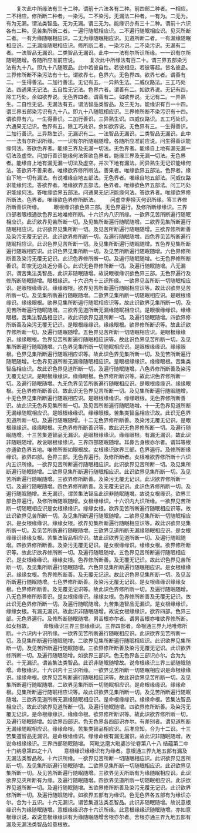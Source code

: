 <!-- { "loadSidebar": true } -->
　　复次此中所缘法有三十二种。谓前十六法各有二种。前四部二种者。一相应。二不相应。修所断二种者。一染污。二不染污。无漏法二种者。一有为。二无为。有为无漏。谓法类智品。无为无漏。谓三无为。能缘识亦有三十二种。谓前十六识各有二种。见苦集所断二者。一遍行随眠相应识。二不遍行随眠相应识。见灭所断二者。一有为缘随眠相应识。二无为缘随眠相应识。见道所断二者。一有漏缘随眠相应识。二无漏缘随眠相应识。修所断二者。一染污识。二不染污识。无漏有二者。一法智品无漏识。二类智品无漏识。此中一一法有尔所识所缘。一一识有尔所随眠随增。各随所应准前应说。
　　复次此中所缘法有百二十。谓三界五部染污法有九十八。即九十八随眠品。此中若彼自性。若彼相应。若彼等起。皆名彼品。三界修所断不染污法有十七。谓欲界七。色界六。无色界四。欲界七者。谓善有二。一生得善法。二加行善法。无记有五。一异熟生法。二威仪路法。三工巧处法。四通果无记法。五自性无记法。色界六者。谓善有二。如欲界说。无记有四。除工巧处。余如欲界说。无色界四者。谓善有二。如欲界说。无记有二。一异熟生。二自性无记。无漏法有五。谓法智品类智品。及三无为。能缘识有百一十四。谓三界五部染污识有九十八。即九十八随眠相应识。三界修所断不染污识有十四。谓欲界有六。一生得善识。二加行善识。三异熟生识。四威仪路识。五工巧处识。六通果无记识。色界有五。除工巧处识。余如欲界说。无色界有三。一生得善识。二加行善识。三异熟生识。无漏识有二。一法智品无漏识。二类智品无漏识。此中一一法有尔所识所缘。一一识有尔所随眠随增。各随所应准前应说。问生得善识能缘何法。答欲色界者。能缘三界及无漏一切法。无色界者。能缘自上地有漏无漏一切法及虚空。问加行善识能缘何法答欲色界者。能缘三界及无漏一切法。无色界者。能缘自上地有漏无漏一切法及虚空。并次下地有漏法。问异熟生无记识能缘何法。答欲界不善果者。唯缘欲界修所断法。善果者。唯缘欲界五部法。色界者。缘自下地一切有漏法。有说唯缘自地五部法。无色界者。唯缘自地五部法。问威仪路识能缘何法。答欲界者。唯缘欲界五部法。色界者。唯缘欲色界五部法。问工巧处识能缘何法。答唯缘欲界五部法。问通果无记识能缘何法。答欲界者。唯缘欲界修所断法。色界者。唯缘欲色界修所断法。
　　问虚空非择灭何识所缘。答三界修所断善识所缘。
　　眼根缘识欲色界三部。无色界遍行。及修所断缘缘识。三界四部者眼根通欲色界五地唯修所断。十六识内八识所缘。一欲界见苦所断遍行随眠相应识。此识欲界见苦所断一切。及见集所断遍行随眠随增。二欲界见集所断遍行随眠相应识。此识欲界见集所断一切。及见苦所断遍行随眠随增。三欲界修所断善及染污无覆无记识。此识欲界修所断一切。及遍行随眠随增。四色界见苦所断遍行随眠相应识。此识色界见苦所断一切。及见集所断遍行随眠随增。五色界见集所断遍行随眠相应识。此识色界见集所断一切。及见苦所断遍行随眠随增。六色界修所断善及染污无覆无记识。此识色界修所断一切。及遍行随眠随增。七无色界修所断善识。即空无边处近分善心。此识无色界修所断一切。及遍行随眠随增。八无漏识。谓苦集法类智品。此识非随眠随增。故说眼根缘识欲色界三部。无色界遍行及修所断随眠随增。眼根缘识。十六识内十三识所缘。一欲界见苦所断一切随眠相应识。是眼根缘缘识。缘缘眼根。欲界见苦所断遍行随眠相应识等。故此识欲界见苦所断一切。及见集所断遍行随眠随增。二欲界见集所断一切随眠相应识。是眼根缘缘识。缘缘眼根。欲界见集所断遍行随眠相应识等。故此识欲界见集所断一切。及见苦所断遍行随眠随增。三欲界见道所断无漏缘随眠相应识。是眼根缘缘识。缘缘眼根。苦集法智品相应识。故此识欲界见道所断一切。及遍行随眠随增。四欲界修所断善及染污无覆无记识。是眼根缘缘识。缘缘眼根。欲界修所断识等。故此识欲界修所断一切。及遍行随眠随增。五色界见苦所断一切随眠相应识。是眼根缘缘识。缘缘眼根。色界见苦所断遍行随眠相应识等。故此识色界见苦所断一切。及见集所断遍行随眠随增。六色界见集所断一切随眠相应识。是眼根缘缘识。缘缘眼根。色界见集所断遍行随眠相应识等。故此识色界见集所断一切。及见苦所断遍行随眠随增。七色界见道所断无漏缘随眠相应识。是眼根缘缘识。缘缘眼根。苦集类智品相应识。故此识色界见道所断一切。及遍行随眠随增。八色界修所断善及染污无覆无记识。是眼根缘缘识。缘缘眼根。色界修所断识等。故此识色界修所断一切。及遍行随眠随增。九无色界见苦所断遍行随眠相应识。是眼根缘缘识。缘缘眼根。无色界修所断善识。故此识无色界见苦所断一切。及见集所断遍行随眠随增。十无色界见集所断遍行随眠相应识。是眼根缘缘识。缘缘眼根。无色界修所断善识。故此识无色界见集所断一切。及见苦所断遍行随眠随增。十一无色界见道所断无漏缘随眠相应识。是眼根缘缘识。缘缘眼根。苦集类智品相应识故。此识无色界见道所断一切。及遍行随眠随增。十二无色界修所断善。及染污无覆无记识。是眼根缘缘识。缘缘眼根。无色界修所断善识等。故此识无色界修所断一切。及遍行随眠随增。十三苦集道智品无漏识。是眼根缘缘识。缘缘眼根。有漏无漏识。故此识非随眠随增。故说眼根缘缘识。三界四部随眠随增。耳鼻舌身根亦尔者。谓耳等根亦通欲色界五地。唯修所断如眼根故。女根缘识欲界三部。色界遍行。及修所断缘缘识。欲界四部。色界三部。无色界遍行。及修所断者。女根唯欲界修所断十六识内五识所缘。一欲界见苦所断遍行随眠相应识。此识欲界见苦所断一切。及见集所断遍行随眠随增。二欲界见集所断遍行随眠相应识。此识欲界见集所断一切。及见苦所断遍行随眠随增。三欲界修所断善。及染污无覆无记识。此识欲界修所断一切。及遍行随眠随增。四色界修所断善。及无覆无记识。此识色界修所断一切。及遍行随眠随增。五无漏识。谓苦集法智品此识非随眠随增。故说女根缘识。欲界三部色界遍行。及修所断随眠随增。女根缘缘识。十六识内九识所缘。一欲界见苦所断一切随眠相应识是女根缘缘识。缘缘女根。欲界见苦所断遍行随眠相应识等。故此识欲界见苦所断一切。及见集所断遍行随眠随增。二欲界见集所断一切随眠相应识。是女根缘缘识。缘缘女根。欲界见集所断遍行随眠相应识等。故此识欲界见集所断一切。及见苦所断遍行随眠随增。三欲界见道所断无漏缘随眠相应识。是女根缘缘识缘缘女根。苦集法智品相应识。故此识欲界见道所断一切。及遍行随眠随增。四欲界修所断善。及染污无覆无记识。是女根缘缘识。缘缘女根。欲界修所断识等。故此识欲界修所断一切。及遍行随眠随增。五色界见苦所断遍行随眠相应识。是女根缘缘识。缘缘女根。色界修所断善。及无覆无记识。故此识色界见苦所断一切。及见集所断遍行随眠随增。六色界见集所断遍行随眠相应识。是女根缘缘识。缘缘女根。色界修所断善。及无覆无记识。故此识色界见集所断一切。及见苦所断遍行随眠随增。七色界修所断善。及染污无覆无记识。是女根缘缘识缘缘女根。色界修所断善。及无覆无记识等。故此识色界修所断一切。及遍行随眠随增。八无色界修所断善识。是女根缘缘识。缘缘女根。色界修所断善及无覆无记识。故此识无色界修所断一切。及遍行随眠随增。九苦集道智品无漏识。是女根缘缘识。缘缘女根。有漏无漏识。故此识非随眠随增。故说女根缘缘识。欲界四部。色界三部。无色界遍行。及修所断随眠随增。男苦根亦尔者。谓男苦根亦唯欲界修所断。如女根故。
　　命根缘识三界三部缘缘识。三界四部者。命根通三界九地唯修所断。十六识内十识所缘。一欲界见苦所断遍行随眠相应识。此识欲界见苦所断一切。及见集所断遍行随眠随增。二欲界见集所断遍行随眠相应识。此识欲界见集所断一切。及见苦所断遍行随眠随增。三欲界修所断善及染污无覆无记识。此识欲界修所断一切。及遍行随眠随增。如欲界三部识。色无色界各三部识亦尔。合为九识。十无漏识。谓苦集法类智品。此识非随眠随增故。说命根缘识三界三部随眠随增。命根缘识。十六识内十三识所缘。一欲界见苦所断一切随眠相应识是命根缘缘识。缘缘命根。欲界见苦所断遍行随眠相应识等。故此识欲界见苦所断一切。及见集所断遍行随眠随增。二欲界见集所断一切随眠相应识。是命根缘缘识。缘缘命根。见集所断遍行随眠相应识等。故此识欲界见集所断一切。及见苦所断遍行随眠随增。三欲界见道所断无漏缘随眠相应识。是命根缘缘识。缘缘命根。苦集法智品相应识。故此识欲界见道所断一切。及遍行随眠随增。四欲界修所断善。及染污无覆无记识。是命根缘缘识。缘缘命根。欲界修所断识等。故此识欲界修所断一切。及遍行随眠随增。如欲界四部识。色无色界各四部识亦尔。有差别者。谓见道所断无漏缘随眠相应识。缘缘命根。苦集类智品相应识。后准应知。合为十二识。十三苦集道智品无漏识。是命根缘缘识。缘缘命根有漏无漏识。故此识非随眠随增。故说命根缘缘识。三界四部随眠随增。
阿毗达磨大毗婆沙论卷第八十八
结蕴第二中十门纳息第四之十八
　　意根缘识缘缘识有为缘者。意根通三界九地五部有漏及无漏法类智品故。十六识所缘。一欲界见苦所断一切随眠相应识。此识欲界见苦所断一切。及见集所断遍行随眠随增。二欲界见集所断一切随眠相应识。此识欲界见集所断一切。及见苦所断遍行随眠随增。三欲界见灭所断有为缘随眠相应识。此识欲界见灭所断有为缘。及遍行随眠随增。四欲界见道所断一切随眠相应识。此识欲界见道所断一切。及遍行随眠随增。五欲界修所断善及染污无覆无记识。此识欲界修所断一切。及遍行随眠随增。如欲界五部有为缘识。色无色界各五部有为缘识亦尔。合为十五识。十六无漏识。谓苦集道法类忍智品。此识非随眠随增。故说意根缘识有为缘随眠随增。意根缘缘识亦十六识所缘。此意根缘缘识随眠随增。亦如意根缘识说。故说意根缘缘识有为缘随眠随增舍根亦尔者。舍根亦通三界九地五部有漏及无漏法类智品如意根故。
